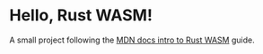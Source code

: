 # Hello, Rust WASM!
A small project following the [MDN docs intro to Rust WASM](https://developer.mozilla.org/en-US/docs/WebAssembly/Rust_to_Wasm) guide.
